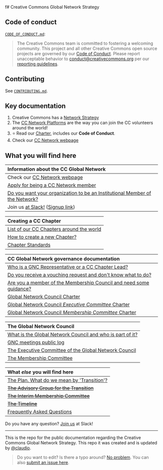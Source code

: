 f# Creative Commons Global Network Strategy

## Code of conduct

[`CODE_OF_CONDUCT.md`][org-coc]:
> The Creative Commons team is committed to fostering a welcoming community.
> This project and all other Creative Commons open source projects are governed
> by our [Code of Conduct][code_of_conduct]. Please report unacceptable
> behavior to [conduct@creativecommons.org](mailto:conduct@creativecommons.org)
> per our [reporting guidelines][reporting_guide].

[org-coc]: https://github.com/creativecommons/.github/blob/main/CODE_OF_CONDUCT.md
[code_of_conduct]: https://opensource.creativecommons.org/community/code-of-conduct/
[reporting_guide]: https://opensource.creativecommons.org/community/code-of-conduct/enforcement/


## Contributing

See [`CONTRIBUTING.md`][org-contrib].

[org-contrib]: https://github.com/creativecommons/.github/blob/main/CONTRIBUTING.md

## Key documentation

1. Creative Commons has a [Network Strategy](GlobalNetworkStrategy-Final.md)
2. The [CC Network Platforms](https://github.com/creativecommons/network-platforms) are the way you can join the CC volunteers around the world!
3. ⭐ Read our [Charter](https://creativecommons.org/about/global-affiliate-network/charter/), includes our **Code of Conduct**.
4. Check our [CC Network webpage](https://network.creativecommons.org/)

## What you will find here

| Information about the CC Global Network |
|:--|
| Check our [CC Network webpage](https://network.creativecommons.org/) |
| [Apply for being a CC Network member](https://network.creativecommons.org/) |
| [Do you want your organization to be an Institutional Member of the Network?](/docs/Guide_to_becoming_an_institutional_member.md) |
| Join us [at Slack!](https://creativecommons.slack.com/) ([Signup link](https://slack-signup.creativecommons.org/)) |

| Creating a CC Chapter |
|:--|
| [List of our CC Chapters around the world](https://network.creativecommons.org/chapters/) |
| [How to create a new Chapter?](/docs/Guide_for_creating_a_chapter.md) |
| [Chapter Standards](/docs/chapters-standards.md) |

| CC Global Network governance documentation |
|:--|
| [Who is a GNC Representative or a CC Chapter Lead?](/docs/Role_descriptions_GNC_rep_and_Chapter_lead.md) |
| [Do you receive a vouching request and don't know what to do?](/docs/Guide_for_vouching_applicants.md) |
| [Are you a member of the Membership Council and need some guidance?](/docs/Guide_for_approve_new_members.md) |
| [Global Network Council Charter](/charters/Charter_of_the_Global_Network_Council.md) |
| [Global Network Council _Executive Committee_ Charter](/charters/Charter_of_the_GNC_Executive_Committee.md) |
| [Global Network Council _Membership Committee_ Charter](/charters/Charter_of_the_GNC_Membership_Committee.md) |

| The Global Network Council |
|:--|
| [What is the Global Network Council and who is part of it?](/docs/the_global_network_council.md) |
| [GNC meetings public log](https://network.creativecommons.org/GNC_meetings) |
| [The Executive Committee of the Global Network Council](/docs/GNC_ExCom.md) |
| [The Membership Committee](/docs/membership_committee.md) |

| What _else_ you will find here |
|:--|
| [The Plan. What do we mean by 'Transition'?](/docs/the-plan.md) 
| ~~[The Advisory Group for the Transition](/docs/the-advisory-group.md)~~ | 
| ~~[The Interim Membership Committee](/docs/the-interim-membership-council.md)~~ | 
| ~~[The Timeline](/docs/the-timeline.md)~~ | 
| [Frequently Asked Questions](/docs/FAQ.md) | 

Do you have any question? [Join us](https://network.creativecommons.org) at Slack!

---

This is the repo for the public documentation regarding the Creative Commons Global Network Strategy. This repo it was created and is updated by [@claudio](https://github.com/claudioruiz).

> Do you want to edit? Is there a typo around? [No problem](https://help.github.com/articles/editing-files-in-another-user-s-repository/). You can also [submit an issue here](https://github.com/creativecommons/global-network-strategy/issues/new). 
